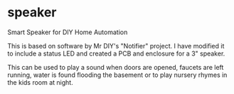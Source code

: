 # speaker
Smart Speaker for DIY Home Automation 

This is based on software by Mr DIY's "Notifier" project. I have modified it to include a status LED and created a PCB and enclosure for a 3" speaker.

This can be used to play a sound when doors are opened, faucets are left running, water is found flooding the basement or to play nursery rhymes in the kids room at night.
